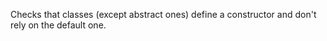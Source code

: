 Checks that classes (except abstract ones) define a constructor and
don\'t rely on the default one.
